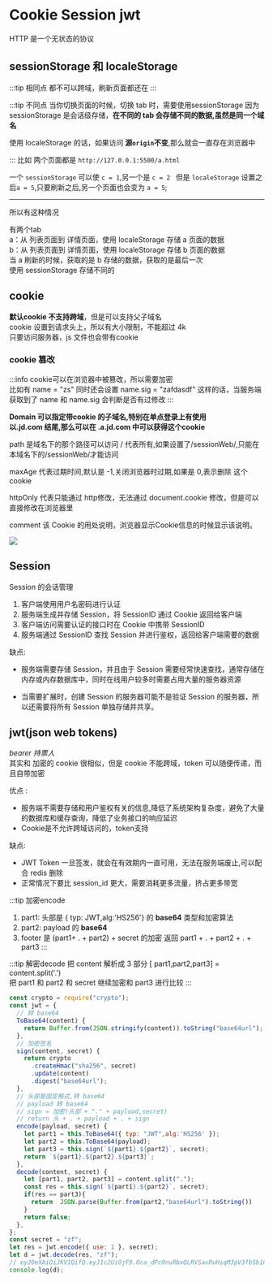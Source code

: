 # Cookie Session jwt
HTTP 是一个无状态的协议
## sessionStorage 和  localeStorage
:::tip 相同点
都不可以跨域，刷新页面都还在
:::

:::tip 不同点
当你切换页面的时候，切换 tab 时，需要使用sessionStorage
因为 sessionStorage 是会话级存储，**在不同的 tab 会存储不同的数据,虽然是同一个域名**  

使用 localeStorage 的话，如果访问 **源`origin`不变**,那么就会一直存在浏览器中


:::
比如
两个页面都是 `http://127.0.0.1:5500/a.html`

一个 `sessionStorage` 可以使 `c = 1`,另一个是 `c = 2 `
但是 `localeStorage` 设置之后`a = 5`,只要刷新之后,另一个页面也会变为 `a = 5`;

---

所以有这种情况  

有两个tab  
a：从 列表页面到 详情页面，使用 localeStorage 存储 a 页面的数据  
b：从 列表页面到 详情页面，使用 localeStorage 存储 b 页面的数据  
当 a 刷新的时候，获取的是 b 存储的数据，获取的是最后一次  
使用 sessionStorage 存储不同的


## cookie
**默认cookie 不支持跨域**，但是可以支持父子域名  
cookie 设置到请求头上，所以有大小限制，不能超过 4k  
只要访问服务器，js 文件也会带有cookie
### cookie 篡改
:::info
cookie可以在浏览器中被篡改，所以需要加密  
比如有 name = "zs"
同时还会设置 name.sig = "zafdasdf"
这样的话，当服务端获取到了 name 和 name.sig 会判断是否有过修改
:::

**Domain 可以指定带cookie 的子域名,特别在单点登录上有使用  
以.jd.com 结尾,那么可以在 .a.jd.com 中可以获得这个cookie**


path 是域名下的那个路径可以访问 / 代表所有,如果设置了/sessionWeb/,只能在本域名下的/sessionWeb/才能访问

maxAge 代表过期时间,默认是 -1,关闭浏览器时过期,如果是 0,表示删除 这个 cookie  

httpOnly 代表只能通过 http修改，无法通过 document.cookie  修改，但是可以直接修改在浏览器里  

comment 该 Cookie 的用处说明，浏览器显示Cookie信息的时候显示该说明。

<img src="@img/cookie.png"/>

## Session
Session 的会话管理
1. 客户端使用用户名密码进行认证
2. 服务端生成并存储 Session，将 SessionID 通过 Cookie 返回给客户端
3. 客户端访问需要认证的接口时在 Cookie 中携带 SessionID
4. 服务端通过 SessionID 查找 Session 并进行鉴权，返回给客户端需要的数据

缺点:

- 服务端需要存储 Session，并且由于 Session 需要经常快速查找，通常存储在内存或内存数据库中，同时在线用户较多时需要占用大量的服务器资源

- 当需要扩展时，创建 Session 的服务器可能不是验证 Session 的服务器，所以还需要将所有 Session 单独存储并共享。

## jwt(json web tokens)
*bearer 持票人*  
其实和 加密的 cookie 很相似，但是 cookie 不能跨域，token 可以随便传递，而且自带加密

优点 :  
- 服务端不需要存储和用户鉴权有关的信息,降低了系统架构复杂度，避免了大量的数据库和缓存查询，降低了业务接口的响应延迟 
- Cookie是不允许跨域访问的，token支持

缺点:   
- JWT Token 一旦签发，就会在有效期内一直可用，无法在服务端废止,可以配合 redis 删除
- 正常情况下要比 session_id 更大，需要消耗更多流量，挤占更多带宽

:::tip 加密encode
1. part1: 头部是 { typ: JWT,alg:'HS256'} 的 **base64** 类型和加密算法
2. part2: payload 的 **base64**
3. footer 是 (part1+ . + part2) + secret 的加密
返回 part1 + . + part2 + . + part3
:::

:::tip 解密decode
把 content 解析成 3 部分 [ part1,part2,part3] = content.split('.')  
把 part1 和 part2 和 secret 继续加密和 part3 进行比较
:::

```js
const crypto = require("crypto");
const jwt = {
  // 转 base64
  ToBase64(content) {
    return Buffer.from(JSON.stringify(content)).toString("base64url");
  },
  // 加密签名
  sign(content, secret) {
    return crypto
      .createHmac("sha256", secret)
      .update(content)
      .digest("base64url");
  },
  // 头部是固定格式,转 base64
  // payload 转 base64
  // sign = 加密(头部 + "." + payload,secret)
  // return 头 + . + payload + . + sign
  encode(payload, secret) {
    let part1 = this.ToBase64({ typ: "JWT",alg:'HS256' });
    let part2 = this.ToBase64(payload);
    let part3 = this.sign(`${part1}.${part2}`, secret);
    return `${part1}.${part2}.${part3}`;
  },
  decode(content, secret) {
    let [part1, part2, part3] = content.split(".");
    const res = this.sign(`${part1}.${part2}`, secret);
    if(res == part3){
      return  JSON.parse(Buffer.from(part2,"base64url").toString())
    }
    return false;
  },
};
const secret = "zf";
let res = jwt.encode({ use: 1 }, secret);
let d = jwt.decode(res, "zf");
// eyJ0eXAiOiJKV1QifQ.eyJ1c2UiOjF9.Oca_dPc0nuRbxQLRVSavRuHiqM3pV3fbSb16761c2SY
console.log(d);
```